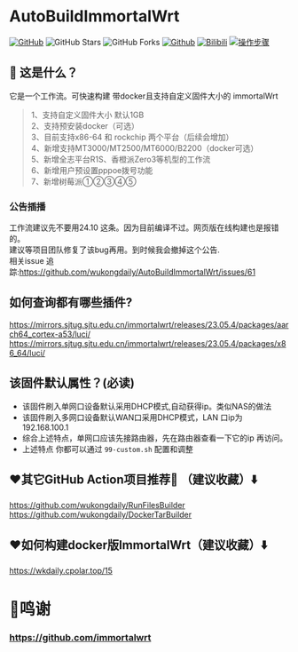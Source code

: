 # AutoBuildImmortalWrt
[![GitHub](https://img.shields.io/github/license/wukongdaily/AutoBuildImmortalWrt.svg?label=LICENSE&logo=github&logoColor=%20)](https://github.com/wukongdaily/AutoBuildImmortalWrt/blob/master/LICENSE)
![GitHub Stars](https://img.shields.io/github/stars/wukongdaily/AutoBuildImmortalWrt.svg?style=flat&logo=appveyor&label=Stars&logo=github)
![GitHub Forks](https://img.shields.io/github/forks/wukongdaily/AutoBuildImmortalWrt.svg?style=flat&logo=appveyor&label=Forks&logo=github) [![Github](https://img.shields.io/badge/RELEASE:AutoBuildImmortalWrt-123456?logo=github&logoColor=fff&labelColor=green&style=flat)](https://github.com/wukongdaily/AutoBuildImmortalWrt/releases) [![Bilibili](https://img.shields.io/badge/Bilibili-123456?logo=bilibili&logoColor=fff&labelColor=fb7299)](https://www.bilibili.com/video/BV1EG6VYCER3) [![操作步骤](https://img.shields.io/badge/YouTube-123456?logo=youtube&labelColor=ff0000)](https://youtu.be/xIVtUwZR6U0)

## 🤔 这是什么？
它是一个工作流。可快速构建 带docker且支持自定义固件大小的 immortalWrt
> 1、支持自定义固件大小 默认1GB <br>
> 2、支持预安装docker（可选）<br>
> 3、目前支持x86-64 和 rockchip 两个平台（后续会增加）<br>
> 4、新增支持MT3000/MT2500/MT6000/B2200（docker可选）<br>
> 5、新增全志平台R1S、香橙派Zero3等机型的工作流<br>
> 6、新增用户预设置pppoe拨号功能<br>
> 7、新增树莓派①②③④⑤<br>

### 公告插播
工作流建议先不要用24.10 这条。因为目前编译不过。网页版在线构建也是报错的。<br>
建议等项目团队修复了该bug再用。到时候我会撤掉这个公告.<br>
相关issue 追踪:https://github.com/wukongdaily/AutoBuildImmortalWrt/issues/61

## 如何查询都有哪些插件?
https://mirrors.sjtug.sjtu.edu.cn/immortalwrt/releases/23.05.4/packages/aarch64_cortex-a53/luci/ <br>
https://mirrors.sjtug.sjtu.edu.cn/immortalwrt/releases/23.05.4/packages/x86_64/luci/ 

## 该固件默认属性？(必读)
- 该固件刷入单网口设备默认采用DHCP模式,自动获得ip。类似NAS的做法
- 该固件刷入多网口设备默认WAN口采用DHCP模式，LAN 口ip为 192.168.100.1
- 综合上述特点，单网口应该先接路由器，先在路由器查看一下它的ip 再访问。
- 上述特点 你都可以通过 `99-custom.sh` 配置和调整

## ❤️其它GitHub Action项目推荐🌟 （建议收藏）⬇️
https://github.com/wukongdaily/RunFilesBuilder<br>
https://github.com/wukongdaily/DockerTarBuilder

## ❤️如何构建docker版ImmortalWrt（建议收藏）⬇️
https://wkdaily.cpolar.top/15
# 🌟鸣谢
### https://github.com/immortalwrt
